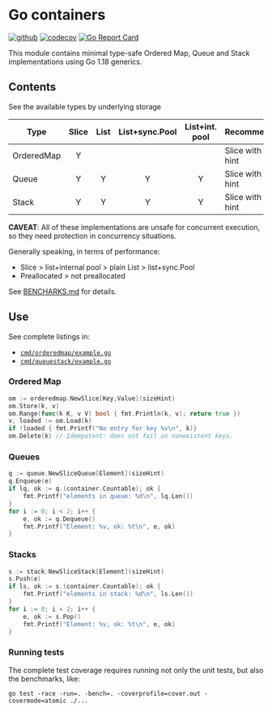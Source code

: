# Go containers
[![github](https://github.com/fgm/container/actions/workflows/workflow.yml/badge.svg)](https://github.com/fgm/container/actions/workflows/workflow.yml)
[![codecov](https://codecov.io/gh/fgm/container/branch/main/graph/badge.svg?token=8YYX1B720M)](https://codecov.io/gh/fgm/container)
[![Go Report Card](https://goreportcard.com/badge/github.com/fgm/container)](https://goreportcard.com/report/github.com/fgm/container)

This module contains minimal type-safe Ordered Map, Queue and Stack implementations 
using Go 1.18 generics. 

## Contents

See the available types by underlying storage 

| Type       | Slice | List | List+sync.Pool | List+int. pool | Recommended          |
|------------|:-----:|:----:|:--------------:|:--------------:|----------------------|
| OrderedMap |   Y   |      |                |                | Slice with size hint |
| Queue      |   Y   |  Y   |       Y        |       Y        | Slice with size hint |
| Stack      |   Y   |  Y   |       Y        |       Y        | Slice with size hint |

**CAVEAT**: All of these implementations are unsafe for concurrent execution,
so they need protection in concurrency situations.

Generally speaking, in terms of performance: 

- Slice > list+internal pool > plain List > list+sync.Pool
- Preallocated > not preallocated

See [BENCHARKS.md](BENCHMARKS.md) for details.

## Use

See complete listings in:

- [`cmd/orderedmap/example.go`](cmd/orderedmap/example.go)
- [`cmd/queuestack/example.go`](cmd/queuestack/example.go)

### Ordered Map

```go
om := orderedmap.NewSlice[Key,Value](sizeHint)
om.Store(k, v)
om.Range(func(k K, v V) bool { fmt.Println(k, v); return true })
v, loaded := om.Load(k)
if !loaded { fmt.Printf("No entry for key %v\n", k)}
om.Delete(k) // Idempotent: does not fail on nonexistent keys.
```

### Queues

```go
q := queue.NewSliceQueue[Element](sizeHint)
q.Enqueue(e)
if lq, ok := q.(container.Countable); ok {
    fmt.Printf("elements in queue: %d\n", lq.Len())
}
for i := 0; i < 2; i++ {
    e, ok := q.Dequeue()
    fmt.Printf("Element: %v, ok: %t\n", e, ok)
}
```

### Stacks

```go
s := stack.NewSliceStack[Element](sizeHint)
s.Push(e)
if ls, ok := s.(container.Countable); ok {
    fmt.Printf("elements in stack: %d\n", ls.Len())
}
for i := 0; i < 2; i++ {
    e, ok := s.Pop()
    fmt.Printf("Element: %v, ok: %t\n", e, ok)
}
```

### Running tests

The complete test coverage requires running not only the unit tests, but also
the benchmarks, like:
```
go test -race -run=. -bench=. -coverprofile=cover.out -covermode=atomic ./...
```
